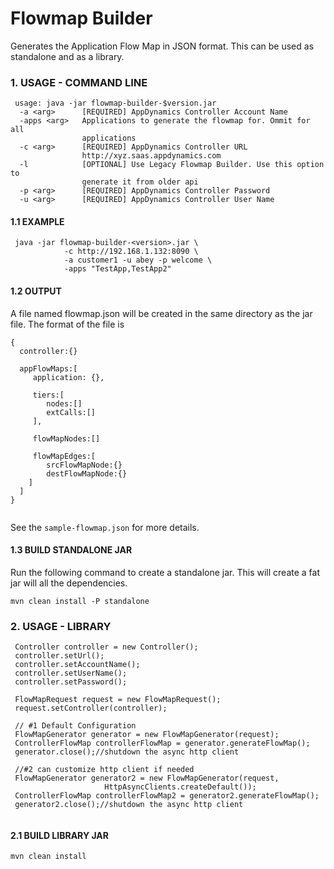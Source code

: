# Flowmap Builder
Generates the Application Flow Map in JSON format. This can be used as standalone and as a  library.  

### 1. USAGE - COMMAND LINE

```
 usage: java -jar flowmap-builder-$version.jar
  -a <arg>      [REQUIRED] AppDynamics Controller Account Name
  -apps <arg>   Applications to generate the flowmap for. Ommit for all
                applications
  -c <arg>      [REQUIRED] AppDynamics Controller URL
                http://xyz.saas.appdynamics.com
  -l            [OPTIONAL] Use Legacy Flowmap Builder. Use this option to
                generate it from older api
  -p <arg>      [REQUIRED] AppDynamics Controller Password
  -u <arg>      [REQUIRED] AppDynamics Controller User Name
``` 

#### 1.1 EXAMPLE
````
 java -jar flowmap-builder-<version>.jar \
            -c http://192.168.1.132:8090 \
            -a customer1 -u abey -p welcome \
            -apps "TestApp,TestApp2"

````
#### 1.2 OUTPUT

A file named flowmap.json will be created in the same directory as the jar file. The format of the file is

````
{
  controller:{}
  
  appFlowMaps:[
     application: {},
  
     tiers:[
        nodes:[]
        extCalls:[]
     ],
    
     flowMapNodes:[]
     
     flowMapEdges:[
        srcFlowMapNode:{}
        destFlowMapNode:{}
    ]
  ]
}
     
````
See the `sample-flowmap.json` for more details.

#### 1.3 BUILD STANDALONE JAR

Run the following command to create a standalone jar. This will create a fat jar will all the dependencies. 

````
mvn clean install -P standalone
````

### 2. USAGE - LIBRARY
````
 Controller controller = new Controller();
 controller.setUrl();
 controller.setAccountName();
 controller.setUserName();
 controller.setPassword();

 FlowMapRequest request = new FlowMapRequest();
 request.setController(controller);
 
 // #1 Default Configuration
 FlowMapGenerator generator = new FlowMapGenerator(request);
 ControllerFlowMap controllerFlowMap = generator.generateFlowMap();
 generator.close();//shutdown the async http client
 
 //#2 can customize http client if needed
 FlowMapGenerator generator2 = new FlowMapGenerator(request,
                     HttpAsyncClients.createDefault());
 ControllerFlowMap controllerFlowMap2 = generator2.generateFlowMap();
 generator2.close();//shutdown the async http client 
  
````
 
#### 2.1 BUILD LIBRARY JAR
  
````
mvn clean install
````  

